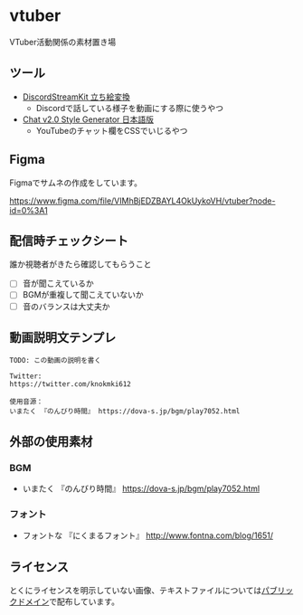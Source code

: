 # vtuber

VTuber活動関係の素材置き場

## ツール

- [DiscordStreamKit 立ち絵変換](https://manten-do.net/contents/dsk01)
    - Discordで話している様子を動画にする際に使うやつ
- [Chat v2.0 Style Generator 日本語版](http://css4obs.starfree.jp/)
    - YouTubeのチャット欄をCSSでいじるやつ

## Figma

Figmaでサムネの作成をしています。

https://www.figma.com/file/VIMhBjEDZBAYL4OkUykoVH/vtuber?node-id=0%3A1

## 配信時チェックシート

誰か視聴者がきたら確認してもらうこと

- [ ] 音が聞こえているか
- [ ] BGMが重複して聞こえていないか
- [ ] 音のバランスは大丈夫か

## 動画説明文テンプレ

```
TODO: この動画の説明を書く

Twitter:
https://twitter.com/knokmki612

使用音源：
いまたく 『のんびり時間』 https://dova-s.jp/bgm/play7052.html
```

## 外部の使用素材

### BGM

- いまたく 『のんびり時間』 https://dova-s.jp/bgm/play7052.html

### フォント

- フォントな 『にくまるフォント』 http://www.fontna.com/blog/1651/

## ライセンス

とくにライセンスを明示していない画像、テキストファイルについては[パブリックドメイン](https://creativecommons.org/publicdomain/zero/1.0/)で配布しています。

